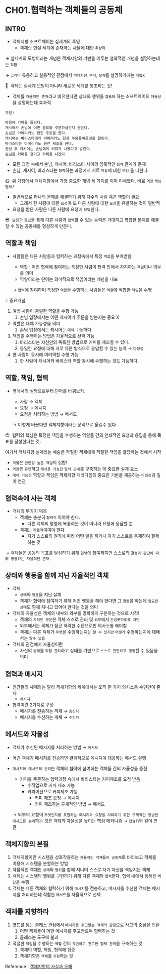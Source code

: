 # CH01.협력하는 객체들의 공동체

## INTRO

- 객체지향 소프트웨어는 실세계의 투영
    - 객체란 현실 세계에 존재하는 사물에 대한 `추상화`

→ 실세계의 모방이라는 개념은 객체지향의 기반을 이루는 철학적인 개념을 설명하는데는 `적합`

→ `그러나` 유용하고 실용적인 관점에서 `객체지향 분석`, `설계`를 설명하기에는 `적합X` 

🚩  객체는 실세계 모방이 아니라 새로운 세계를 창조하는 것!

- 객체를 `자율적인 존재`라고 비유한다면 상태와 행위를 `캡슐화` 하는 소프트웨어의 `자율성` 을 설명하는데 효과적

```
가정)

아침에 카페를 들린다.
캐시어가 손님에 어떤 음료를 주문하실건지 묻는다.
손님은 아메리카노 한잔 주문을 한다.
캐시어는 바리스타에게 아메리카노 한잔 주문들어온것을 알린다.
바리스타는 아메리카노 한잔 제조를 한다.
완성 후 캐시어는 손님에게 커피가 나왔다고 알린다.
손님은 커피를 챙기고 카페를 나간다.
```

- 모든 과정 속에서 손님, 캐시어, 바리스타 사이의 암묵적인 `협력` 관계가 존재
- 손님, 캐시어, 바리스타는 `협력`하는 과정에서 서로 `역할`에 대한 `책임` 을 다한다.

😃  위 가정에서 객체지향에서 가장 중요한 개념 세 가지를 이미 이해했다. 바로 `역할` `책임` `협력` !

- 일반적으로 하나의 문제를 해결하기 위해 다수의 사람 혹은 역할이 필요
    - 그래서 한 사람에 대한 `요청`이 또 다른 사람에 대한 `요청`을 유발하는 것이 일반적
- 요청을 받은 사람은 다른 사람에 요청에 `응답`한다.

😎   `요청`과 `응답`을 통해 다른 사람과 `협력`할 수 있는 능력은 거대하고 복잡한 문제를 해결할 수 있는 공동체를 형성하게 만든다.

## 역할과 책임

- 사람들은 다른 사람들과 협력하는 과정속에서 특정 `역할`을 부여받음
    - 역할 : 어떤 협력에 참여하는 특정한 사람이 협력 안에서 차지하는 `책임`이나 의무를 의미
    - 역할이라는 단어는 의미적으로 책임이라는 개념을 내포

  → `협력`에 참여하며 특정한 `역할`을 수행하는 사람들은 `역할`에 적합한 `책임`을 수행

<aside>
💡 중요개념

</aside>

1. 여러 사람이 동일한 역할을 수행 가능
    1. 손님 입장에서는 어떤 캐시어가 주문을 받는지는 중요 X
2. 역할은 대체 가능성을 의미
    1. 손님 입장에서는 캐시어는 `대체 가능`하다.
3. 책임을 수행하는 방법은 자율적으로 선택 가능
    1. 바리스타는 자신만의 독특한 방법으로 커피를 제조할 수 있다.
    2. 동일한 요청에 대해 서로 다른 방식으로 응답할 수 있는 능력 → `다형성`
4. 한 사람이 동시에 여러역할 수행 가능
    1. 한 사람이 캐시어와 바리스타 역할 동시에 수행하는 것도 가능하다.
    

## 역할, 책임, 협력

- 앞에서의 설명으로부터 단어를 바꿔보자.
    - 사람 → 객체
    - 요청 → 메시지
    - 요청을 처리하는 방법 → 메서드

   → 이렇게 바꾼다면 객체지향이라는 문맥으로 옮길수 있다.

😍  협력의 핵심은 특정한 책임을 수행하는 역할들 간의 연쇄적인 요청과 응답을 통해 목표를 달성한다는 것.

여기서 객체지향 설계라는 예술은 적절한 객체에게 적절한 책임을 할당하는 것에서 시작

- `역할`은 `관련성 높은 책임`의 집합!
- `역할`은 `유연`하고 `재사용 가능한` `협력 관계`를 구축하는 데 중요한 설계 요소
- `대체 가능한` 역할과 책임은 객체지향 패러다임의 중요한 기반을 제공하는 `다형성`과 깊이 연관

## 협력속에 사는 객체

- 객체의 두가지 덕목
    - 객체는 충분히 `협력적` 이여야 한다.
        - 다른 객체의 명령에 복종하는 것이 아니라 요청에 응답할 뿐
    - 객체는 `자율적`이여야 한다.
        - 자기 스스로의 원칙에 따라 어떤 일을 하거나 자기 스스로를 통제하여 절제하는 것

→ 객체들은 공동의 목표를 달성하기 위해 `협력`에 참여하지만 스스로의 `결정과 판단에 따라 행동하는 자율적인 존재`

## 상태와 행동을 함께 지닌 자율적인 객체

- 객체
    - `상태`와 `행동`을 지닌 실체
    - 객체가 협력에 참여하기 위해 어떤 행동을 해야 한다면 그 `행동`을 하는데 `필요한 상태`도 함께 지니고 있어야 한다는 것을 의미
- 객체의 자율성은 객체의 내부와 외부를 명확하게 구분하는 것으로 시작!
    - 객체의 `사적인 부분`은 객체 스스로 관리 및 `외부`에서 `간섭못하도록 차단`
    - 외부에서는 객체가 접근 허락한 수단으로만 의사소통 해야함
    - 객체는 다른 객체가 `무엇`을 수행하는지는 `알 수 있지만` `어떻게` 수행하는지에 대해서는 `알수 없음`
- 객체의 관점에서 자율성이란
    - 자신의 `상태`를 `직접 관리`하고 상태를 기반으로 `스스로 판단하고 행동`할 수 있음을 의미

## 협력과 메시지

- 인간들의 세계와는 달리 객체지향의 세계에서는 오직 한 가지 의사소통 수단만이 존재
    - `메시지`
- 협력이란 2가지로 구성
    - 메시지를 전송하는 객체 → `송신자`
    - 메시지를 수신하는 개체 → `수신자`

## 메서드와 자율성

- 객체가 수신된 메시지를 처리하는 방법 → `메서드`
- 어떤 객체가 메시지를 전송하면 결과적으로 메시지에 대응하는 메서드 실행
- `메시지와 메서드의 분리`는 객체의 협력에 참여하는 객체들 간의 자율성을 증진
    - 커피를 주문하는 협력과정 속에서 바리스타는 커피제조를 요청 받음
        - 수작업으로 커피 제조 가능
        - 커피머신으로 커피제조 가능
            - 커피 제조 요청 → 메시지
            - 커피 제조하는 구체적인 방법 → 메서드

  → 외부의 요청이 `무엇인지를 표현하는 메시지와 요청을 처리하기 위한 구체적인 방법인 메서드를 분리`하는 것은    객체의 자율성을 높이는 핵심 메커니즘 → `캡슐화`와 깊이 연관

## 객체지향의 본질

1. 객체지향이란 시스템을 상호작용하는 `자율적인 객체들의 공동체`로 바라보고 객체를 이용해 시스템을 분할하는 방법
2. 자율적인 객체란 `상태`와 `행위`를 함께 지니며 스스로 자기 자신을 책임지는 객체
3. 객체는 시스템의 행위를 구현하기 위해 다른 객체와 `협력`한다. 협력 내에서 정해진 `역할`을 수행
4. 객체는 다른 객체와 협력하기 위해 `메시지`를 전송하고, 메시지를 수신한 객체는 메시지를 처리하는데 적합한 `메서드`를 자율적으로 선택

## 객체를 지향하라

1. 코드를 담는 클래스 관점에서 `메시지를 주고받는 객체의 관점`으로 사고의 중심을 전환
    1. 어떤 객체들이 어떤 메시지를 주고받으며 협력하는 것
    2. 클래스는 도구에 불과
2. 적절한 `책임`을 수행하는 `역할` 간의 `유연하고 견고한 협력 관계`를 구축하는 것
    1. 객체의 역할, 책임, 협력에 집중
    2. 객체지향은 `객체`를 `지향`하는 것

Reference : 
 [객체지향의 사실과 오해](http://www.yes24.com/Product/Goods/18249021)    